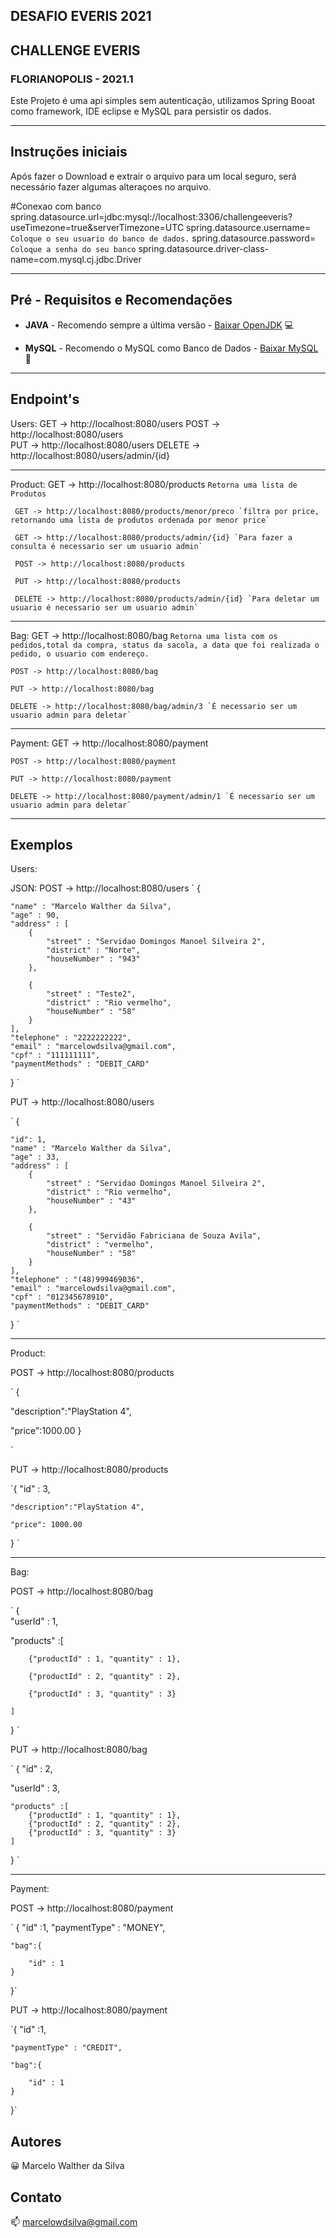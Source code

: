 ## DESAFIO EVERIS 2021
## CHALLENGE EVERIS
### FLORIANOPOLIS - 2021.1
Este Projeto é uma api simples sem autenticação, utilizamos Spring Booat como framework, IDE eclipse e MySQL para persistir os dados.

------------------------------------
## Instruções iniciais

Após fazer o Download e extrair o arquivo para um local seguro, será necessário fazer algumas alteraçoes no arquivo.

#Conexao com banco
spring.datasource.url=jdbc:mysql://localhost:3306/challengeeveris?useTimezone=true&serverTimezone=UTC
spring.datasource.username= `Coloque o seu usuario do banco de dados.`
spring.datasource.password= `Coloque a senha do seu banco`
spring.datasource.driver-class-name=com.mysql.cj.jdbc.Driver

------------------------------------

## Pré - Requisitos e Recomendações

- **JAVA** - Recomendo sempre a última versão - [Baixar OpenJDK](http://jdk.java.net/archive/) :computer:

- **MySQL** - Recomendo o MySQL como Banco de Dados - [Baixar MySQL](https://www.mysql.com/downloads/) :bank:

------------------------------------
## Endpoint's
Users:
     GET -> http://localhost:8080/users
     POST -> http://localhost:8080/users     
     PUT -> http://localhost:8080/users
    DELETE -> http://localhost:8080/users/admin/{id}
    
------------------------------------    
Product:
     GET -> http://localhost:8080/products  `Retorna uma lista de Produtos`
     
     GET -> http://localhost:8080/products/menor/preco `filtra por price, retornando uma lista de produtos ordenada por menor price`
     
     GET -> http://localhost:8080/products/admin/{id} `Para fazer a consulta é necessario ser um usuario admin`
     
     POST -> http://localhost:8080/products
     
     PUT -> http://localhost:8080/products 
     
     DELETE -> http://localhost:8080/products/admin/{id} `Para deletar um usuario é necessario ser um usuario admin`
     
     
------------------------------------
Bag:
    GET -> http://localhost:8080/bag `Retorna uma lista com os pedidos,total da compra, status da sacola, a data que foi realizada o pedido, o usuario com endereço.`
    
    POST -> http://localhost:8080/bag
    
    PUT -> http://localhost:8080/bag
    
    DELETE -> http://localhost:8080/bag/admin/3 `É necessario ser um usuario admin para deletar`
    
------------------------------------    
Payment:
    GET -> http://localhost:8080/payment
    
    POST -> http://localhost:8080/payment
    
    PUT -> http://localhost:8080/payment
    
    DELETE -> http://localhost:8080/payment/admin/1 `É necessario ser um usuario admin para deletar` 
    
------------------------------------

## Exemplos

Users:
 
 JSON: 
  POST -> http://localhost:8080/users
  `
  {
   
    "name" : "Marcelo Walther da Silva",
    "age" : 90,
    "address" : [
        {
            "street" : "Servidao Domingos Manoel Silveira 2",
            "district" : "Norte",
            "houseNumber" : "943"            
        },
 
        {
            "street" : "Teste2",
            "district" : "Rio vermelho",
            "houseNumber" : "58"
        }
    ],
    "telephone" : "2222222222",
    "email" : "marcelowdsilva@gmail.com",
    "cpf" : "111111111",
    "paymentMethods" : "DEBIT_CARD"
}
`

PUT -> http://localhost:8080/users


`
  {
  
    "id": 1,
    "name" : "Marcelo Walther da Silva",
    "age" : 33,
    "address" : [
        {
            "street" : "Servidao Domingos Manoel Silveira 2",
            "district" : "Rio vermelho",
            "houseNumber" : "43"            
        },
 
        {
            "street" : "Servidão Fabriciana de Souza Avila",
            "district" : "vermelho",
            "houseNumber" : "58"
        }
    ],
    "telephone" : "(48)999469036",
    "email" : "marcelowdsilva@gmail.com",
    "cpf" : "012345678910",
    "paymentMethods" : "DEBIT_CARD"
}
`

------------------------------------

Product:
 
 POST -> http://localhost:8080/products
 
 

 

`
{

  "description":"PlayStation 4",
  
  "price":1000.00
}

`

 
 


  PUT -> http://localhost:8080/products 
  
  



`{
   "id" : 3,
   
    "description":"PlayStation 4",
    
    "price": 1000.00
    
 }
`  





------------------------------------

Bag:

 POST -> http://localhost:8080/bag 
 
 

  `
{  
  "userId" : 1,
  
  "products" :[
  
        {"productId" : 1, "quantity" : 1},
        
        {"productId" : 2, "quantity" : 2},
        
        {"productId" : 3, "quantity" : 3}
        
    ]
}
  `



  PUT -> http://localhost:8080/bag
  
  


`
{
    "id" : 2,
    
   "userId" : 3,
   
    "products" :[
        {"productId" : 1, "quantity" : 1},
        {"productId" : 2, "quantity" : 2},
        {"productId" : 3, "quantity" : 3}
    ]
}
`



------------------------------------

Payment:

  POST -> http://localhost:8080/payment



  `
  {
    "id" :1,
    "paymentType" : "MONEY",
    
    "bag":{
    
        "id" : 1
    }
  }`
 
  

  
  PUT -> http://localhost:8080/payment
  

`{
    "id" :1,
    
    "paymentType" : "CREDIT",
    
    "bag":{
    
        "id" : 1
    }
}` 


## Autores

:grinning: Marcelo Walther da Silva

## Contato

:mailbox: marcelowdsilva@gmail.com
